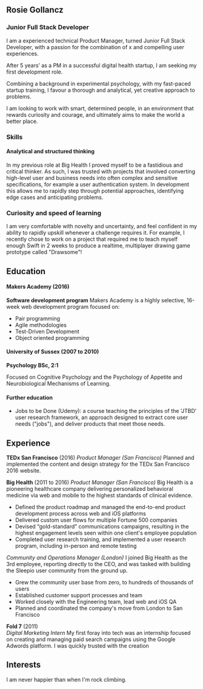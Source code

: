 ## Rosie Gollancz

### Junior Full Stack Developer

I am a experienced technical Product Manager, turned Junior Full Stack Developer,
with a passion for the combination of x and compelling user experiences.

After 5 years’ as a PM in a successful digital health startup, I am seeking my
first development role.

Combining a background in experimental psychology, with my fast-paced startup
training, I favour a thorough and analytical, yet creative approach to problems.

I am looking to work with smart, determined people, in an environment that rewards
curiosity and courage, and ultimately aims to make the world a better place.

### Skills

#### Analytical and structured thinking
In my previous role at Big Health I proved myself to be a fastidious and critical
thinker. As such, I was trusted with projects that involved converting high-level user
and business needs into often complex and sensitive specifications, for example a
user authentication system. In development this allows me to rapidly step through
potential approaches, identifying edge cases and anticipating problems.

### Curiosity and speed of learning
I am very comfortable with novelty and uncertainty, and feel confident in my
ability to rapidly upskill whenever a challenge requires it. For example, I
recently chose to work on a project that required me to teach myself enough Swift
in 2 weeks to produce a realtime, multiplayer drawing game prototype called
"Drawsome"!

## Education

#### Makers Academy (2016)
**Software development program**
Makers Academy is a highly selective, 16-week web development program focused on:
- Pair programming
- Agile methodologies
- Test-Driven Development
- Object oriented programming

#### University of Sussex (2007 to 2010)
**Psychology BSc, 2:1**

Focused on Cognitive Psychology and the Psychology of Appetite and Neurobiological
Mechanisms of Learning.

#### Further education

- Jobs to be Done (Udemy): a course teaching the principles of the 'JTBD' user
research framework, an approach designed to extract core user needs ("jobs"),
and deliver products that meet those needs.


## Experience

**TEDx San Francisco** (2016)
*Product Manager (San Francisco)*
Planned and implemented the content and design strategy for the TEDx San
Francisco 2016 website.


**Big Health** (2011 to 2016)
*Product Manager (San Francisco)*
Big Health is a pioneering healthcare company delivering personalized behavioral
medicine via web and mobile to the highest standards of clinical evidence.
- Defined the product roadmap and managed the end-to-end product development
process across web and iOS platforms
- Delivered custom user flows for multiple Fortune 500 companies
- Devised “gold-standard”  communications campaigns, resulting in the highest
engagement levels seen within one client's employee population
- Completed user research training, and implemented a user research program,
including in-person and remote testing

*Community and Operations Manager (London)*
I joined Big Health as the 3rd employee, reporting directly to the CEO, and was
tasked with building the Sleepio user community from the ground up.
- Grew the community user base from zero, to hundreds of thousands of users
- Established customer support processes and team
- Worked closely with the Engineering team, lead web and iOS QA
- Planned and coordinated the company's move from London to San Francisco

**Fold 7** (2011)   
*Digital Marketing Intern*
My first foray into tech was an internship focused on creating and managing
paid search campaigns using the Google Adwords platform. I was quickly trusted
with the creation

## Interests
I am never happier than when I'm rock climbing.
